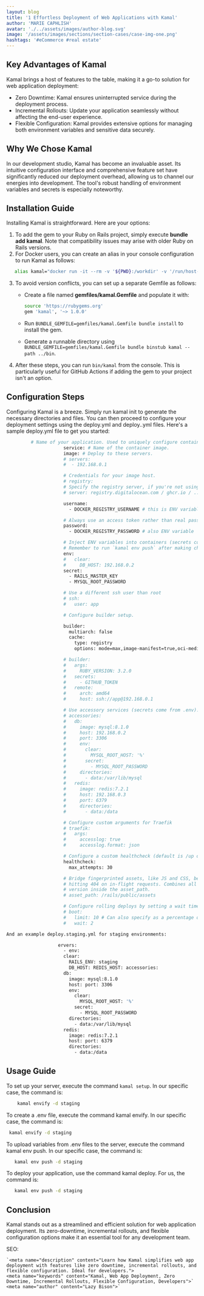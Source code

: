 ```yaml
---
layout: blog
title: '1 Effortless Deployment of Web Applications with Kamal'
author: 'MARIE CAPHLISH'
avatar: './../assets/images/author-blog.svg'
image: '/assets/images/sections/section-cases/case-img-one.png'
hashtags: '#eCommerce #real estate'
---
```


## Key Advantages of Kamal

Kamal brings a host of features to the table, making it a go-to solution for web application deployment:

- Zero Downtime: Kamal ensures uninterrupted service during the deployment process.
- Incremental Rollouts: Update your application seamlessly without affecting the end-user experience.
- Flexible Configuration: Kamal provides extensive options for managing both environment variables and sensitive data securely.

## Why We Chose Kamal

In our development studio, Kamal has become an invaluable asset. Its intuitive configuration interface and comprehensive feature set have significantly reduced our deployment overhead, allowing us to channel our energies into development. The tool's robust handling of environment variables and secrets is especially noteworthy.

## Installation Guide

Installing Kamal is straightforward. Here are your options:

1. To add the gem to your Ruby on Rails project, simply execute **bundle add kamal**. Note that compatibility issues may arise with older Ruby on Rails versions.
2. For Docker users, you can create an alias in your console configuration to run Kamal as follows:

```bash
   alias kamal="docker run -it --rm -v '${PWD}:/workdir' -v '/run/host-services/ssh-auth.sock:/run/host-services/ssh-auth.sock' -e SSH_AUTH_SOCK='/run/host-services/ssh-auth.sock' -v /var/run/docker.sock:/var/run/docker.sock ghcr.io/basecamp/kamal:latest"
```

3. To avoid version conflicts, you can set up a separate Gemfile as follows:

   - Create a file named **gemfiles/kamal.Gemfile** and populate it with:

     ```bash
     source 'https://rubygems.org'
     gem 'kamal', '~> 1.0.0'
     ```

   - Run `BUNDLE_GEMFILE=gemfiles/kamal.Gemfile bundle install` to install the gem.
   - Generate a runnable directory using `BUNDLE_GEMFILE=gemfiles/kamal.Gemfile bundle binstub kamal --path ../bin`.

4. After these steps, you can run `bin/kamal` from the console. This is particularly useful for GitHub Actions if adding the gem to your project isn't an option.

## Configuration Steps

Configuring Kamal is a breeze. Simply run kamal init to generate the necessary directories and files. You can then proceed to configure your deployment settings using the deploy.yml and deploy..yml files. Here's a sample deploy.yml file to get you started:

```bash
         # Name of your application. Used to uniquely configure containers.
                     service: # Name of the container image.
                     image: # Deploy to these servers.
                     # servers:
                     #  - 192.168.0.1

                     # Credentials for your image host.
                     # registry:
                     # Specify the registry server, if you're not using Docker Hub
                     # server: registry.digitalocean.com / ghcr.io / ...

                     username:
                       - DOCKER_REGISTRY_USERNAME # this is ENV variable

                     # Always use an access token rather than real password when possible.
                     password:
                       - DOCKER_REGISTRY_PASSWORD # also ENV variable

                     # Inject ENV variables into containers (secrets come from .env).
                     # Remember to run `kamal env push` after making changes!
                     env:
                     #   clear:
                     #     DB_HOST: 192.168.0.2
                     secret:
                       - RAILS_MASTER_KEY
                       - MYSQL_ROOT_PASSWORD

                     # Use a different ssh user than root
                     # ssh:
                     #   user: app

                     # Configure builder setup.

                     builder:
                       multiarch: false
                       cache:
                         type: registry
                         options: mode=max,image-manifest=true,oci-mediatypes=true

                     # builder:
                     #   args:
                     #     RUBY_VERSION: 3.2.0
                     #   secrets:
                     #     - GITHUB_TOKEN
                     #   remote:
                     #     arch: amd64
                     #     host: ssh://app@192.168.0.1

                     # Use accessory services (secrets come from .env).
                     # accessories:
                     #   db:
                     #     image: mysql:8.1.0
                     #     host: 192.168.0.2
                     #     port: 3306
                     #     env:
                     #       clear:
                     #         MYSQL_ROOT_HOST: '%'
                     #       secret:
                     #         - MYSQL_ROOT_PASSWORD
                     #     directories:
                     #       - data:/var/lib/mysql
                     #   redis:
                     #     image: redis:7.2.1
                     #     host: 192.168.0.3
                     #     port: 6379
                     #     directories:
                     #       - data:/data

                     # Configure custom arguments for Traefik
                     # traefik:
                     #   args:
                     #     accesslog: true
                     #     accesslog.format: json

                     # Configure a custom healthcheck (default is /up on port 3000)
                     healthcheck:
                       max_attempts: 30

                     # Bridge fingerprinted assets, like JS and CSS, between versions to avoid
                     # hitting 404 on in-flight requests. Combines all files from new and old
                     # version inside the asset_path.
                     # asset_path: /rails/public/assets

                     # Configure rolling deploys by setting a wait time between batches of restarts.
                     # boot:
                     #   limit: 10 # Can also specify as a percentage of total hosts, such as "25%"
                     #   wait: 2

And an example deploy.staging.yml for staging environments:

                   ervers:
                     - env:
                     clear:
                       RAILS_ENV: staging
                       DB_HOST: REDIS_HOST: accessories:
                     db:
                       image: mysql:8.1.0
                       host: port: 3306
                       env:
                         clear:
                           MYSQL_ROOT_HOST: '%'
                         secret:
                           - MYSQL_ROOT_PASSWORD
                       directories:
                         - data:/var/lib/mysql
                     redis:
                       image: redis:7.2.1
                       host: port: 6379
                       directories:
                         - data:/data
```

## Usage Guide

To set up your server, execute the command `kamal setup`. In our specific case, the command is:

```bash
    kamal envify -d staging
```

To create a .env file, execute the command kamal envify. In our specific case, the command is:

```bash
 kamal envify -d staging
```

To upload variables from .env files to the server, execute the command kamal env push. In our specific case, the command is:

```bash
   kamal env push -d staging
```

To deploy your application, use the command kamal deploy. For us, the command is:

```bash
   kamal env push -d staging
```

## Conclusion

Kamal stands out as a streamlined and efficient solution for web application deployment. Its zero-downtime, incremental rollouts, and flexible configuration options make it an essential tool for any development team.

SEO:

```
`<meta name="description" content="Learn how Kamal simplifies web app deployment with features like zero downtime, incremental rollouts, and flexible configuration. Ideal for developers.">
<meta name="keywords" content="Kamal, Web App Deployment, Zero Downtime, Incremental Rollouts, Flexible Configuration, Developers">`
<meta name="author" content="Lazy Bison">`
```
